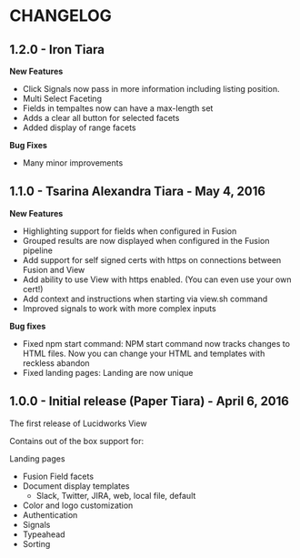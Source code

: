 # CHANGELOG

## 1.2.0 - Iron Tiara
**New Features**
* Click Signals now pass in more information including listing position.
* Multi Select Faceting
* Fields in tempaltes now can have a max-length set
* Adds a clear all button for selected facets
* Added display of range facets

**Bug Fixes**
* Many minor improvements

## 1.1.0 - Tsarina Alexandra Tiara - May 4, 2016
**New Features**
* Highlighting support for fields when configured in Fusion
* Grouped results are now displayed when configured in the Fusion pipeline
* Add support for self signed certs with https on connections between Fusion and View
* Add ability to use View with https enabled. (You can even use your own cert!)
* Add context and instructions when starting via view.sh command
* Improved signals to work with more complex inputs

**Bug fixes**
* Fixed npm start command:   NPM start command now tracks changes to HTML files. Now you can change your HTML and templates with reckless abandon
* Fixed landing pages: Landing are now unique

## 1.0.0 - Initial release (Paper Tiara) - April 6, 2016

The first release of Lucidworks View

Contains out of the box support for:

Landing pages
- Fusion Field facets
- Document display templates
  - Slack, Twitter, JIRA, web, local file, default
- Color and logo customization
- Authentication
- Signals
- Typeahead
- Sorting
